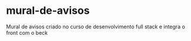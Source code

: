# mural-de-avisos
 Mural de avisos criado no curso de desenvolvimento full stack e integra o front com o beck
